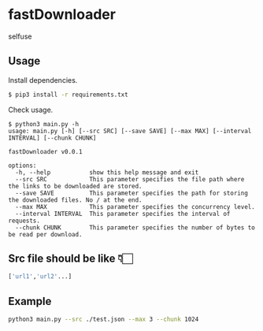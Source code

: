 # fastDownloader
selfuse
## Usage
Install dependencies.
```bash
$ pip3 install -r requirements.txt
```
Check usage.
```
$ python3 main.py -h
usage: main.py [-h] [--src SRC] [--save SAVE] [--max MAX] [--interval INTERVAL] [--chunk CHUNK]

fastDownloader v0.0.1

options:
  -h, --help           show this help message and exit
  --src SRC            This parameter specifies the file path where the links to be downloaded are stored.
  --save SAVE          This parameter specifies the path for storing the downloaded files. No / at the end.
  --max MAX            This parameter specifies the concurrency level.
  --interval INTERVAL  This parameter specifies the interval of requests.
  --chunk CHUNK        This parameter specifies the number of bytes to be read per download.
```
## Src file should be like 👇🏻
```python
['url1','url2'...]
```
## Example
```bash
python3 main.py --src ./test.json --max 3 --chunk 1024
```
